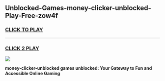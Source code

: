 
## Unblocked-Games-money-clicker-unblocked-Play-Free-zow4f
<h3>
<a href="https://premium76.site?title=money-clicker-unblocked&ref=21A">CLICK TO PLAY</a></h3>
<hr>

<h3>
<a href="https://premium76.site?title=money-clicker-unblocked&ref=21A">CLICK 2 PLAY</a>
  
</h3>

<a href="https://premium76.site?title=money-clicker-unblocked&ref=21A"><img src="https://clearcache.store/games.png"></a>


**money-clicker-unblocked games unblocked: Your Gateway to Fun and Accessible Online Gaming**
